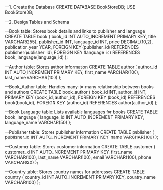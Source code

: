 --1. Create the Database
CREATE DATABASE BookStoreDB;
USE BookStoreDB;

--2. Design Tables and Schema

--Book table: Stores book details and links to publisher and language
CREATE TABLE book (
    book_id INT AUTO_INCREMENT PRIMARY KEY,
    title VARCHAR(255),
    publisher_id INT,
    language_id INT,
    price DECIMAL(10,2),
    publication_year YEAR,
    FOREIGN KEY (publisher_id) REFERENCES publisher(publisher_id),
    FOREIGN KEY (language_id) REFERENCES book_language(language_id)
);

--Author table: Stores author information
CREATE TABLE author (
    author_id INT AUTO_INCREMENT PRIMARY KEY,
    first_name VARCHAR(100),
    last_name VARCHAR(100)
);

--Book_Author table: Handles many-to-many relationship between books and authors
CREATE TABLE book_author (
    book_id INT,
    author_id INT,
    PRIMARY KEY (book_id, author_id),
    FOREIGN KEY (book_id) REFERENCES book(book_id),
    FOREIGN KEY (author_id) REFERENCES author(author_id)
);

--Book Language table: Lists available languages for books
CREATE TABLE book_language (
    language_id INT AUTO_INCREMENT PRIMARY KEY,
    language_name VARCHAR(50)
);

--Publisher table: Stores publisher information
CREATE TABLE publisher (
    publisher_id INT AUTO_INCREMENT PRIMARY KEY,
    name VARCHAR(100)
);

--Customer table: Stores customer information
CREATE TABLE customer (
    customer_id INT AUTO_INCREMENT PRIMARY KEY,
    first_name VARCHAR(100),
    last_name VARCHAR(100),
    email VARCHAR(100),
    phone VARCHAR(20)
);

--Country table: Stores country names for addresses
CREATE TABLE country (
    country_id INT AUTO_INCREMENT PRIMARY KEY,
    country_name VARCHAR(100)
);


